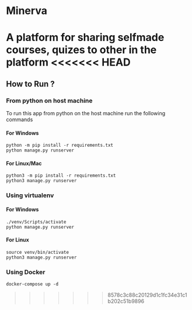 # Minerva
A platform for sharing selfmade courses, quizes to other in the platform
<<<<<<< HEAD
=======

## How to Run ?

### From python on host machine
To run this app from python on the host machine run the following commands

#### For Windows
```
python -m pip install -r requirements.txt
python manage.py runserver
```
#### For Linux/Mac
```
python3 -m pip install -r requirements.txt
python3 manage.py runserver
```

### Using virtualenv

#### For Windows
```
./venv/Scripts/activate
python manage.py runserver
```
#### For Linux
```
source venv/bin/activate
python3 manage.py runserver
```

### Using Docker
 ```
 docker-compose up -d
 ```
>>>>>>> 8578c3c88c20129d1c1fc34e31c1b202c51b9896

